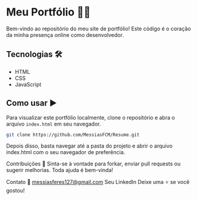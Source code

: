 # Meu Portfólio :man_technologist:

Bem-vindo ao repositório do meu site de portfólio! Este código é o coração da minha presença online como desenvolvedor.

## Tecnologias :hammer_and_wrench:
- HTML
- CSS
- JavaScript

## Como usar :arrow_forward:

Para visualizar este portfólio localmente, clone o repositório e abra o arquivo `index.html` em seu navegador.

```bash
git clone https://github.com/MessiasFCM/Resume.git
```

Depois disso, basta navegar até a pasta do projeto e abrir o arquivo index.html com o seu navegador de preferência.

Contribuições :handshake:
Sinta-se à vontade para forkar, enviar pull requests ou sugerir melhorias. Toda ajuda é bem-vinda!

Contato :envelope_with_arrow:
messiasferes127@gmail.com
Seu LinkedIn
Deixe uma ⭐ se você gostou!
